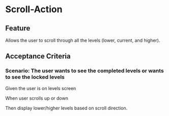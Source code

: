 # Scroll-Action

## Feature

Allows the user to scroll through all the levels (lower, current, and higher).

## Acceptance Criteria

### Scenario: The user wants to see the completed levels or wants to see the locked levels

  Given the user is on levels screen

  When user scrolls up or down

  Then display lower/higher levels based on scroll direction.